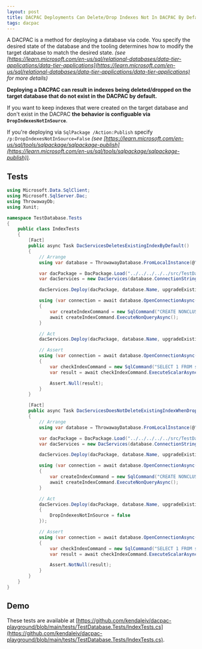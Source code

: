```yaml
---
layout: post
title: DACPAC Deployments Can Delete/Drop Indexes Not In DACPAC By Default
tags: dacpac
---
```


A DACPAC is a method for deploying a database via code. You specify the desired state of the database and the tooling determines how to modify the target database to match the desired state. *(see [https://learn.microsoft.com/en-us/sql/relational-databases/data-tier-applications/data-tier-applications](https://learn.microsoft.com/en-us/sql/relational-databases/data-tier-applications/data-tier-applications) for more details)*

**Deploying a DACPAC can result in indexes being deleted/dropped on the target database that do not exist in the DACPAC by default.**

If you want to keep indexes that were created on the target database and don't exist in the DACPAC **the behavior is configuable via `DropIndexesNotInSource`**.

If you're deploying via `SqlPackage /Action:Publish` specify `/p:DropIndexesNotInSource=False` *(see [https://learn.microsoft.com/en-us/sql/tools/sqlpackage/sqlpackage-publish](https://learn.microsoft.com/en-us/sql/tools/sqlpackage/sqlpackage-publish))*.

## Tests

```csharp
using Microsoft.Data.SqlClient;
using Microsoft.SqlServer.Dac;
using ThrowawayDb;
using Xunit;

namespace TestDatabase.Tests
{
    public class IndexTests
    {
        [Fact]
        public async Task DacServicesDeletesExistingIndexByDefault()
        {
            // Arrange
            using var database = ThrowawayDatabase.FromLocalInstance(@"(LocalDB)\MSSQLLocalDB");

            var dacPackage = DacPackage.Load("../../../../../src/TestDatabase/bin/Debug/TestDatabase.dacpac");
            var dacServices = new DacServices(database.ConnectionString);

            dacServices.Deploy(dacPackage, database.Name, upgradeExisting: true);

            using (var connection = await database.OpenConnectionAsync())
            {
                var createIndexCommand = new SqlCommand("CREATE NONCLUSTERED INDEX TestIndex1 ON [dbo].[TestTable] (Id)", connection);
                await createIndexCommand.ExecuteNonQueryAsync();
            }

            // Act
            dacServices.Deploy(dacPackage, database.Name, upgradeExisting: true);

            // Assert
            using (var connection = await database.OpenConnectionAsync())
            {
                var checkIndexCommand = new SqlCommand("SELECT 1 FROM sys.indexes WHERE name = 'TestIndex1'", connection);
                var result = await checkIndexCommand.ExecuteScalarAsync();

                Assert.Null(result);
            }
        }

        [Fact]
        public async Task DacServicesDoesNotDeleteExistingIndexWhenDropIndexesNotInSourceIsFalse()
        {
            // Arrange
            using var database = ThrowawayDatabase.FromLocalInstance(@"(LocalDB)\MSSQLLocalDB");

            var dacPackage = DacPackage.Load("../../../../../src/TestDatabase/bin/Debug/TestDatabase.dacpac");
            var dacServices = new DacServices(database.ConnectionString);

            dacServices.Deploy(dacPackage, database.Name, upgradeExisting: true);

            using (var connection = await database.OpenConnectionAsync())
            {
                var createIndexCommand = new SqlCommand("CREATE NONCLUSTERED INDEX TestIndex2 ON [dbo].[TestTable] (Id)", connection);
                await createIndexCommand.ExecuteNonQueryAsync();
            }

            // Act
            dacServices.Deploy(dacPackage, database.Name, upgradeExisting: true, new DacDeployOptions
            {
                DropIndexesNotInSource = false
            });

            // Assert
            using (var connection = await database.OpenConnectionAsync())
            {
                var checkIndexCommand = new SqlCommand("SELECT 1 FROM sys.indexes WHERE name = 'TestIndex2'", connection);
                var result = await checkIndexCommand.ExecuteScalarAsync();

                Assert.NotNull(result);
            }
        }
    }
}
```

## Demo

These tests are available at [https://github.com/kendaleiv/dacpac-playground/blob/main/tests/TestDatabase.Tests/IndexTests.cs](https://github.com/kendaleiv/dacpac-playground/blob/main/tests/TestDatabase.Tests/IndexTests.cs).

